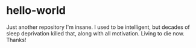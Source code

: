 # hello-world
Just another repository
I'm insane. I used to be intelligent, but decades of sleep deprivation killed that, along with all motivation. Living to die now. Thanks!
